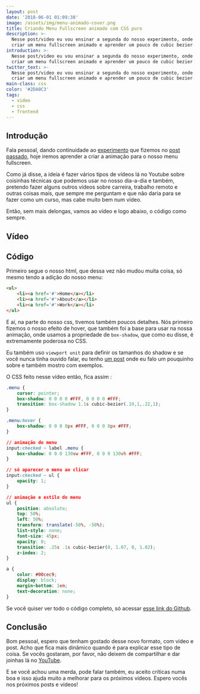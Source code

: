 ```yaml
---
layout: post
date: '2018-06-01 01:09:38'
image: /assets/img/menu-animado-cover.png
title: Criando Menu Fullscreen animado com CSS puro
description: >-
  Nesse post/video eu vou ensinar a segunda do nosso experimento, onde vamos
  criar um menu fullscreen animado e aprender um pouco de cubic bezier.
introduction: >-
  Nesse post/video eu vou ensinar a segunda do nosso experimento, onde vamos
  criar um menu fullscreen animado e aprender um pouco de cubic bezier.
twitter_text: >-
  Nesse post/video eu vou ensinar a segunda do nosso experimento, onde vamos
  criar um menu fullscreen animado e aprender um pouco de cubic bezier.
main-class: css
color: '#2DA0C3'
tags:
  - video
  - css
  - frontend
---
```

## Introdução

Fala pessoal, dando continuidade ao [experimento](https://willianjusten.com.br/labs/menu-fullscreen/) que fizemos no [post passado](https://willianjusten.com.br/criando-icone-menu-hamburguer-animado-com-css-puro/), hoje iremos aprender a criar a animação para o nosso menu fullscreen.

Como já disse, a ideia é fazer vários tipos de vídeos lá no Youtube sobre coisinhas técnicas que podemos usar no nosso dia-a-dia e também, pretendo fazer alguns outros vídeos sobre carreira, trabalho remoto e outras coisas mais, que sempre me perguntam e que não daria para se fazer como um curso, mas cabe muito bem num vídeo.

Então, sem mais delongas, vamos ao vídeo e logo abaixo, o código como sempre.

## Vídeo

## Código

Primeiro segue o nosso html, que dessa vez não mudou muita coisa, só mesmo tendo a adição do nosso menu:

```html
<ul>
    <li><a href='#'>Home</a></li>
    <li><a href='#'>About</a></li>
    <li><a href='#'>Work</a></li>
</ul>
```

E aí, na parte do nosso css, tivemos também poucos detalhes. Nós primeiro fizemos o nosso efeito de hover, que também foi a base para usar na nossa animação, onde usamos a propriedade de `box-shadow`, que como eu disse, é extremamente poderosa no CSS.

Eu também uso `viewport unit` para definir os tamanhos do shadow e se você nunca tinha ouvido falar, eu tenho [um post](https://willianjusten.com.br/como-criar-secoes-fullscreen-com-css/) onde eu falo um pouquinho sobre e também mostro com exemplos.

O CSS feito nesse vídeo então, fica assim :

```css
.menu {
    cursor: pointer;
    box-shadow: 0 0 0 0 #FFF, 0 0 0 0 #FFF;
    transition: box-shadow 1.1s cubic-bezier(.19,1,.22,1);
}

.menu:hover {
    box-shadow: 0 0 0 8px #FFF, 0 0 0 8px #FFF;
}

// animação do menu
input:checked ~ label .menu {
    box-shadow: 0 0 0 130vw #FFF, 0 0 0 130vh #FFF;
}

// só aparecer o menu ao clicar
input:checked ~ ul {
    opacity: 1;
}

// animação e estilo do menu
ul {
    position: absolute;
    top: 50%;
    left: 50%;
    transform: translate(-50%, -50%);
    list-style: none;
    font-size: 45px;
    opacity: 0;
    transition: .25s .1s cubic-bezier(0, 1.07, 0, 1.02);
    z-index: 2;
}

a {
    color: #00cec9;
    display: block;
    margin-bottom: 1em;
    text-decoration: none;
}
```

Se você quiser ver todo o código completo, só acessar [esse link do Github](https://github.com/willianjusten/labs/blob/gh-pages/menu-fullscreen/index.html).

## Conclusão

Bom pessoal, espero que tenham gostado desse novo formato, com vídeo e post. Acho que fica mais dinâmico quando é para explicar esse tipo de coisa. Se vocês gostaram, por favor, não deixem de compartilhar e dar joinhas lá no [YouTube](https://www.youtube.com/WillianJustenCursos). 

E se você achou uma merda, pode falar também, eu aceito críticas numa boa e isso ajuda muito a melhorar para os próximos vídeos. Espero vocês nos próximos posts e vídeos!
